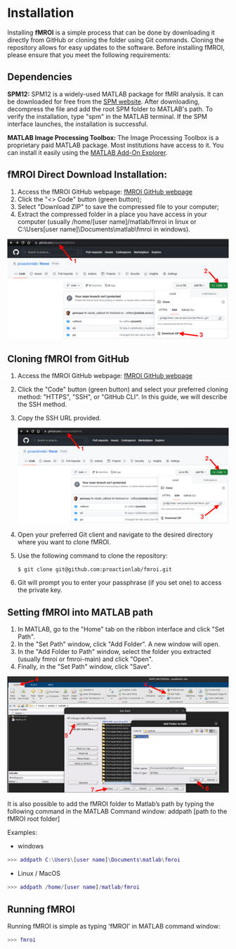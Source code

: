 Installation
============

Installing **fMROI** is a simple process that can be done by downloading it directly from GitHub or cloning the folder using Git commands. Cloning the repository allows for easy updates to the software. Before installing fMROI, please ensure that you meet the following requirements:

Dependencies
------------

**SPM12:** SPM12 is a widely-used MATLAB package for fMRI analysis. It can be downloaded for free from the [SPM website](https://www.fil.ion.ucl.ac.uk/spm/software/spm12). After downloading, decompress the file and add the root SPM folder to MATLAB's path. To verify the installation, type "spm" in the MATLAB terminal. If the SPM interface launches, the installation is successful.

**MATLAB Image Processing Toolbox:** The Image Processing Toolbox is a proprietary paid MATLAB package. Most institutions have access to it. You can install it easily using the [MATLAB Add-On Explorer](https://www.mathworks.com/videos/add-on-explorer-106745.html).


fMROI Direct Download Installation:
-----------------------------------

1. Access the fMROI GitHub webpage: [fMROI GitHub webpage](https://github.com/proactionlab/fmroi)
2. Click the "<> Code" button (green button);
3. Select "Download ZIP" to save the compressed file to your computer;
4. Extract the compressed folder in a place you have access in your computer (usually /home/[user name]/matlab/fmroi in linux or C:\Users\[user name]\Documents\matlab\fmroi in windows). 

![Download Zip file](img/zipdownload.png)



Cloning fMROI from GitHub
-------------------------

1. Access the fMROI GitHub webpage: [fMROI GitHub webpage](https://github.com/proactionlab/fmroi)
2. Click the "Code" button (green button) and select your preferred cloning method: "HTTPS", "SSH", or "GitHub CLI". In this guide, we will describe the SSH method.
3. Copy the SSH URL provided.

    ![Cloning fMROI from GitHub](img/cloning.png)

4. Open your preferred Git client and navigate to the desired directory where you want to clone fMROI.
5. Use the following command to clone the repository:
    
    ```console
    $ git clone git@github.com:proactionlab/fmroi.git
    ```
6. Git will prompt you to enter your passphrase (if you set one) to access the private key.

Setting fMROI into MATLAB path
------------------------------

1. In MATLAB, go to the "Home" tab on the ribbon interface and click "Set Path".
2. In the "Set Path" window, click "Add Folder". A new window will open.
3. In the "Add Folder to Path" window, select the folder you extracted (usually fmroi or fmroi-main) and click "Open".
4. Finally, in the "Set Path" window, click "Save".

![Set fMROI to Matlab path](img/setpath.png)

It is also possible to add the fMROI folder to Matlab’s path by typing the following command in the MATLAB Command window:
addpath [path to the fMROI root folder]

Examples:

- windows
```matlab
>>> addpath C:\Users\[user name]\Documents\matlab\fmroi
```

- Linux / MacOS
```matlab
>>> addpath /home/[user name]/matlab/fmroi
```

Running fMROI
-------------

Running fMROI is simple as typing 'fMROI' in MATLAB command window:

```matlab
>>> fmroi
```
